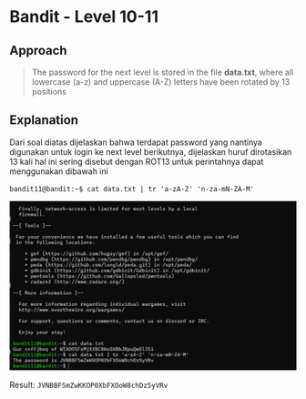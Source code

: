 # Bandit - Level 10-11

## Approach

> The password for the next level is stored in the file **data.txt**, where all lowercase (a-z) and uppercase (A-Z) letters have been rotated by 13 positions

## Explanation

Dari soal diatas dijelaskan bahwa terdapat password yang nantinya digunakan untuk login ke next level berikutnya, dijelaskan huruf dirotasikan 13 kali hal ini sering disebut dengan ROT13 untuk perintahnya dapat menggunakan dibawah ini

```
bandit11@bandit:~$ cat data.txt | tr 'a-zA-Z' 'n-za-mN-ZA-M'
```

![!image](docs/image.png)

Result: `JVNBBFSmZwKKOP0XbFXOoW8chDz5yVRv`

